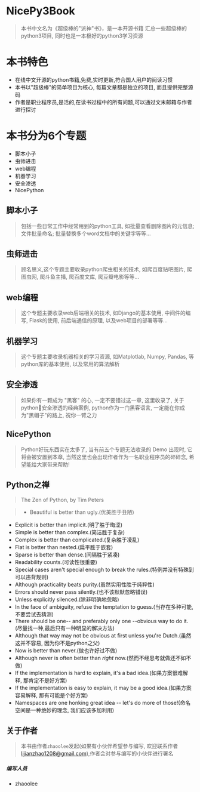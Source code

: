 # NicePy3Book
> 本书中文名为《超级棒的"派神"书》，是一本开源书籍
汇总一些超级棒的python3项目, 同时也是一本极好的python3学习资源

# 本书特色
- 在线中文开源的python书籍,免费,实时更新,符合国人用户的阅读习惯
- 本书以"超级棒"的简单项目为核心, 每篇文章都是独立的项目, 而且提供完整源码
- 作者是职业程序员,是活的,在读书过程中的所有问题,可以通过文末邮箱与作者进行探讨

# 本书分为6个专题
- 脚本小子
- 虫师进击
- web编程
- 机器学习
- 安全渗透
- NicePython

## 脚本小子
> 包括一些日常工作中经常用到的python工具, 如批量查看删除图片的元信息; 文件批量命名; 批量替换多个word文档中的关键字等等...

## 虫师进击
> 顾名思义,这个专题主要收录python爬虫相关的技术, 如爬百度贴吧图片, 爬图虫网, 爬斗鱼主播, 爬百度文库, 爬豆瓣电影等等...

## web编程
> 这个专题主要收录web后端相关的技术, 如Django的基本使用, 中间件的编写, Flask的使用, 前后端通信的原理, 以及web项目的部署等等...

## 机器学习
> 这个专题主要收录机器相关的学习资源, 如Matplotlab, Numpy, Pandas, 等python库的基本使用, 以及常用的算法解析

## 安全渗透
> 如果你有一颗成为 "黑客" 的心, 一定不要错过这一章, 这里收录了, 关于python安全渗透的经典案例, python作为一门黑客语言, 一定能在你成为"黑帽子"的路上, 祝你一臂之力

## NicePython
> Python好玩东西实在太多了, 当有前五个专题无法收录的 Demo 出现时, 它将会被安置到本章, 当然这里也会出现作者作为一名职业程序员的碎碎念, 希望能给大家带来帮助! 


## Python之禅
> The Zen of Python, by Tim Peters

> - Beautiful is better than ugly.(优美胜于丑陋)
- Explicit is better than implicit.(明了胜于晦涩)
- Simple is better than complex.(简洁胜于复杂)
- Complex is better than complicated.(复杂胜于凌乱)
- Flat is better than nested.(扁平胜于嵌套)
- Sparse is better than dense.(间隔胜于紧凑)
- Readability counts.(可读性很重要)
- Special cases aren't special enough to break the rules.(特例并没有特殊到可以违背规则)
- Although practicality beats purity.(虽然实用性胜于纯粹性)
- Errors should never pass silently.(也不该默默忽略错误)
- Unless explicitly silenced.(除非明确地忽略)
- In the face of ambiguity, refuse the temptation to guess.(当存在多种可能, 不要尝试去猜测)
- There should be one-- and preferably only one --obvious way to do it.(尽量找一种,最后只有一种明显的解决方法)
- Although that way may not be obvious at first unless you're Dutch.(虽然这并不容易, 因为你不是python之父)
- Now is better than never.(做也许好过不做)
- Although never is often better than *right* now.(然而不经思考就做还不如不做)
- If the implementation is hard to explain, it's a bad idea.(如果方案很难解释, 那肯定不是好方案)
- If the implementation is easy to explain, it may be a good idea.(如果方案容易解释, 那有可能是个好方案)
- Namespaces are one honking great idea -- let's do more of those!(命名空间是一种绝妙的理念, 我们应该多加利用)

## 关于作者

> 本书由作者`zhaoolee`发起(如果有小伙伴希望参与编写, 欢迎联系作者 lijianzhao1208@gmail.com),作者会对参与编写的小伙伴进行署名

##### 编写人员
- zhaoolee
